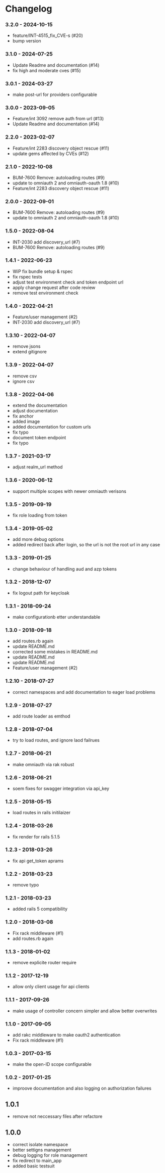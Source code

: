 # Changelog
### 3.2.0 -  2024-10-15
* feature/INT-4515_fix_CVE-s (#20)
* bump version

### 3.1.0 -  2024-07-25
* Update Readme and documentation (#14)
* fix high and moderate cves (#15)

### 3.0.1 -  2024-03-27
* make post-url for providers configurable

### 3.0.0 -  2023-09-05
* Feature/int 3092 remove auth from url (#13)
* Update Readme and documentation (#14)

### 2.2.0 -  2023-02-07
* Feature/int 2283 discovery object rescue (#11)
* update gems affected by CVEs (#12)

### 2.1.0 -  2022-10-08
* BUM-7600 Remove: autoloading routes (#9)
* update to omniauth 2 and omniauth-oauth 1.8 (#10)
* Feature/int 2283 discovery object rescue (#11)

### 2.0.0 -  2022-09-01
* BUM-7600 Remove: autoloading routes (#9)
* update to omniauth 2 and omniauth-oauth 1.8 (#10)

### 1.5.0 -  2022-08-04
* INT-2030 add discovery_url (#7)
* BUM-7600 Remove: autoloading routes (#9)

### 1.4.1 -  2022-06-23
* WiP fix bundle setup & rspec
* fix rspec tests
* adjust test environment check and token endpoint url
* apply change request after code review
* remove test environment check

### 1.4.0 -  2022-04-21
* Feature/user management (#2)
* INT-2030 add discovery_url (#7)

### 1.3.10 -  2022-04-07
* remove jsons
* extend gitignore

### 1.3.9 -  2022-04-07
* remove csv
* ignore csv

### 1.3.8 -  2022-04-06
* extend the documentation
* adjust documentation
* fix anchor
* added image
* added documentation for custom urls
* fix typo
* document token endpoint
* fix typo

### 1.3.7 -  2021-03-17
* adjust realm_url method

### 1.3.6 -  2020-06-12
* support multiple scopes with newer omniauth verisons

### 1.3.5 -  2019-09-19
* fix role loading from token

### 1.3.4 -  2019-05-02
* add more debug options
* added redirect back after login, so the url is not the root url in any case

### 1.3.3 -  2019-01-25
* change behaviour of handling aud and azp tokens

### 1.3.2 -  2018-12-07
* fix logout path for keycloak

### 1.3.1 -  2018-09-24
* make configurationb etter understandable

### 1.3.0 -  2018-09-18
* add routes.rb again
* update README.md
* corrected some mistakes in README.md
* update README.md
* update README.md
* Feature/user management (#2)

### 1.2.10 -  2018-07-27
* correct namespaces and add documentation to eager load problems

### 1.2.9 -  2018-07-27
* add route loader as emthod

### 1.2.8 -  2018-07-04
* try to load routes, and ignore laod failrues

### 1.2.7 -  2018-06-21
* make omniauth via rak robust

### 1.2.6 -  2018-06-21
* soem fixes for swagger integration via api_key

### 1.2.5 -  2018-05-15
* load routes in rails initilaizer

### 1.2.4 -  2018-03-26
* fix render for rails 5.1.5

### 1.2.3 -  2018-03-26
* fix api get_token aprams

### 1.2.2 -  2018-03-23
* remove typo

### 1.2.1 -  2018-03-23
* added rails 5 compatibility

### 1.2.0 -  2018-03-08
* Fix rack middleware (#1)
* add routes.rb again

### 1.1.3 -  2018-01-02
* remove explicite router require

### 1.1.2 -  2017-12-19
* allow only client usage for api clients

### 1.1.1 -  2017-09-26
* make usage of controller concern simpler and allow better overwrites

### 1.1.0 -  2017-09-05
* add rakc middleware to make oauth2 authentication
* Fix rack middleware (#1)

### 1.0.3 -  2017-03-15
* make the open-ID scope configurable

### 1.0.2 -  2017-01-25
* improove documentation and also logging on authorization failures

## 1.0.1
* remove not neccessary files after refactore

## 1.0.0
* correct isolate namespace
* better settigns management
* debug logging for role management
* fix redirect to main_app
* added basic testsuit
